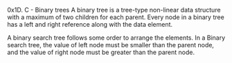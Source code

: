 0x1D. C - Binary trees
A binary tree is a tree-type non-linear data structure with a maximum of two children for each parent. Every node in a binary tree has a left and right reference along with the data element.

A binary search tree follows some order to arrange the elements. In a Binary search tree, the value of left node must be smaller than the parent node, and the value of right node must be greater than the parent node.


